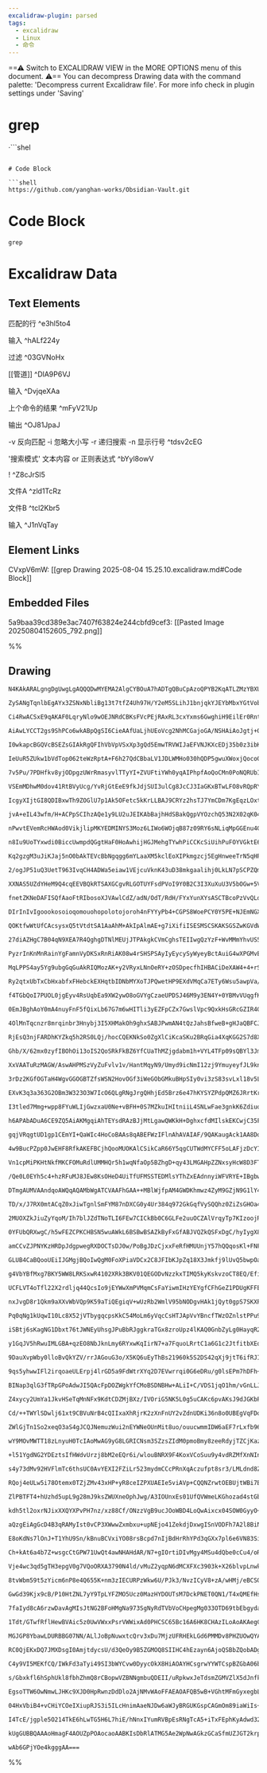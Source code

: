 ```yaml
---
excalidraw-plugin: parsed
tags:
  - excalidraw
  - Linux
  - 命令
---
```

==⚠  Switch to EXCALIDRAW VIEW in the MORE OPTIONS menu of this document. ⚠== You can decompress Drawing data with the command palette: 'Decompress current Excalidraw file'. For more info check in plugin settings under 'Saving'



# grep

·```shel

```

# Code Block

```shell
https://github.com/yanghan-works/Obsidian-Vault.git
```


# Code Block

```shell
grep 
```

# Excalidraw Data

## Text Elements
匹配的行 ^e3hl5to4

输入 ^hALf224y

过滤 ^03GVNoHx

[[管道]] ^DlA9P6VJ

输入 ^DvjqeXAa

上个命令的结果 ^mFyV21Up

输出 ^OJ81JpaJ

-v 反向匹配
-i 忽略大小写
-r 递归搜索
-n 显示行号 ^tdsv2cEG

'搜索模式' 文本内容 or 正则表达式 ^bYyl8owV

! ^Z8cJrSl5

文件A ^zld1TcRz

文件B ^tcl2Kbr5

输入 ^J1nVqTay

## Element Links
CVxpV6mW: [[grep Drawing 2025-08-04 15.25.10.excalidraw.md#Code Block]]

## Embedded Files
5a9baa39cd389e3ac7407f63824e244cbfd9cef3: [[Pasted Image 20250804152605_792.png]]

%%
## Drawing
```compressed-json
N4KAkARALgngDgUwgLgAQQQDwMYEMA2AlgCYBOuA7hADTgQBuCpAzoQPYB2KqATLZMzYBXUtiRoIACyhQ4zZAHoFAc0JRJQgEYA6bGwC2CgF7N6hbEcK4OCtptbErHALRY8RMpWdx8Q1TdIEfARcZgRmBShcZQUebQBGABZtAGYaOiCEfQQOKGZuAG1wMFAwMogSbggAVgAlfFqAdQBhAHYoAHEOXGaADgBNfWdWgE5e2qp+cthEKsJ9aKQpyExu

ZySANgTqnlbEgAYx3ZSNxNbliBg13t7tfZ4Uh97H/Y2eM5SLihJ1bnjqkYJEYbMbxYGtVobfbnYqQSQIQjKaTcd4pbStHgbFI7EbvQ4pXrVC7WZTBbj7C7MKCkNgAawQzTY+DYpCq1OszDguECuXSZUgmlw2FpyhpQg4xEZzNZEnZHE53JyUD55QAZoR8PgAMqwMkSQQeFUCal0hCNH6SFGUk30nUwPXoA2VC5ipEccL5NDxC5sLnYNRXL37Cmwi

Ci4RwACSxE9qAKAF0LqryNlo9wOEJNRdCBKsFVcPEjRAxRL3cxYxms6GwghiH9EilEr0RntoRdGCx2FwvRsiaGO6xOAA5ThibiQh7VXpQkbZ5gAEUyUFr3FVBDCF00wglAFFgtlcrGivySrDypUJLgYEFEhtCEJ1gBVABC+nnQ+aAHlJKQAFL9I1pngcR0G5GkqDPABfZZTxPSAL3QT9mAACQ2fpJEjXAjEwVU2FVLVsAAK1aABFWp6AADUAyAZh

AiAwLYCCT2gs9ShPCo6wkABpQgSI6CieAAfUaLjhUEoVcg2NhMCGajoGA/NSHAiAoJgtj+Q4qpVUkZoOh3Pp5w6IQtX2ZoAFkKJIgAVAAFSNmgAMTk2jFOU1TWLPeDOPQfRCJgBzVSgfppygAA1Dp+gAGVVRJNBGZ8jELGCaIUy8lMYlTmNhRNQyEOBiFwZdvPiVpqkSHhcRGapexOC4iA4Wl00zfA6rYYUVzQNd8A3asoigIRYwgRAJRzZQi3VY

I0wkapcBGQVcBSEZsGIAkRgQFIhVbVpVSxXp3gQd5EmwTRVWIJaEFVNJKXcEDj35b0z3ibKLmwGk4CazVihYsp1M0y9r3wW97yfV93y/H9/yLFy0uUi5VjQZw0SbXaNniacqpSfYAQuQNUGcCrWm0N4eGhcqwWDDYNi+C1uAbbQeCSM4sZ4apDmBC54URZEvRGNFRmqeJJxGe5EkSMriQ4UkQJDDSqRpekpRZKoAGJ4gQNW1aLQVhXDcVJSZJXZX

IeUuR5ZUkw1bVdTop062teWzRptA+F6h27QdCBbaLV1JDLWMHo030hQDP5gwuXWoxjQoco05NcFTbzKxa0Mc2IPNLx3b3t2IP3uHUlLZmd2FvvKGtvOqHZemDSEYQ0gcu1p6pa/Kevh1HED/kODF4mDGXzwXJcOtQLqeo0rc9b3LIlSPDy4Pkwv0GXTBzc8v70EkABBaKeHeK4oOe3L8sKoeSrK0EbkJEZZ1DerGrQJPWva7yR4QC44DYHM8kKM8

7v5Pu/7PDHfkv8yjODpgzUWrRmasyvlTTyYI+ZVUFtiYWh0yqAIPhpfAoQoCMn0PoNQRUbIf15PfZq1puRQGfKnUaeczwYH3EqKa6BRT4H6O6bAWovyPlaJIeghEABaRhQpQF/FqQCEBcLYAGmsfYqQoTPBSHseImxRjvD7OxZQuB3peniKkFmzZcTxEeFAxIaNi4XByMQahI1JZ0PYpkA8UBmE1HqE0NonRuh9EGMMMYEwJFSJkQjORPcVEtgZt

VSEmMDhwM0dov41RtBVyUcg/YvRjGtEeE9fkJdjSUI3ulCg8JcCJ3IaGKxBTwLFO8vRQpRYghbgoEPF+X0pi/QQlILeqod6JCuBcaGi8sArw0vDPGYs7i8zeIzKq9xpw4zWAzNEPSBbvCeL0BsnxQzfGIL8NABwOYIiRMqZ2GjygkgdP/T2NoGQGxlOgVW6tHlayFCKEs+tpRsmNgqM241LbuxtkyZ0rtTTmh2ZaZ29tTT/KqF7F0wg3Qej+D6P0

IcgyXIjtGI8QDIBxwTh9ZOGlU7p1Ak5OFetc5kKrLLBAJ9CRYz2hsTJ7YmCDm7KgEqzLOxtw4GONABIe5YzMdfQlA9ghFVXOuV+oZx67kYYeaOFw8oFXFV6UqDZgyEgruzG+OY76oAfjfNq9Jn6Sv6UMqogBk+MAKaK3tKBWXNRIa141OBQC1IQIwIESZJhdQ5eOGpcanJokMjeRBlBsogGIXITAiwdigOYAgIbEThoIcQYgZIXoutwDmJgLirw3

jvA+eIL43wfm/H+ACPpSCIhzAQe1y9LU2uJEIKAbBajhHdSBakQgpVYOzchQ53N2X02qK04o7SalIVQuhTC2FcL4SIqRciVF+mpVAnUuGaxSr01xCzQ4/wwSZIDuUXGp96b3BbCMUWzxKrN0gNs3ZqA5EoKgbsfYTZ0lo0ZQcrmxz2XlSSWcXsSR0mjFGJsjS5zpaQoVrclWGsnmbhebrCUis7nQC+abJUvzNTQv1ICu2wL6SgofS7WW1zcOOnw1

nPwvtEVemRcHWAod0VikjlipMKYEDMINYS3Moz6LIWo6WOjqB87z09RY6sNLiqMpGGEnu4GW4sobs7OZ/ZlPct5bwXuaMbj7JTqKhAKrh6muldnSeTiZ4nnzgXOiS9hnsQ6fsFIHRQojmQqsfe/JsUQCVcfYqarQRjGroGiAt98WP2NRK7qPbyjv0/lZ4Bnl/5lH2IAmCICwDOCfQCF9pibgqOnLesoSQ4jrMhALJsJUL0pAwd5uqOC8EEJkLWYh

n8Iu9UoTYxwdi0BiccUwmpdQGgtHaF0HoAwhijHGJMehgTYwhPiCCKcSiUihPuFOYVGktE6PZYCRIV9pxNlFriRarxJMaSsd12hfX6EDdyC4z8uBHw2WFiRDexBsCNA4KQIQRhGjxFCgAR0aKSubbUgmPtSG+zEuwzFQh2CVXYMEwzxK9GiDVZ830EmqsYkdOSKGkCgJUxi1SOuXYlCTopIQakMVm5d/AjTmmStHT9FONTnOufc6sFdC9oDmo3Qj

Kq2gzgM3uJiKJaj5nO0bAkTEVcBbNgqgg6mYLaaXM5kclEoXIPkmgzcj5EgHnweeTrN5qHPkckw7yC2OHrYwqo/r4j4LeD64o57R3oYfYUvZQx/0TG0Xh1Y5ihVoZcVcdKVS88fH8yRiEznETPHS7SZRK8A4Zisahdbmy3onLWUjh5R3MxOwd48GbHORcYrmcxc3OZuVX80AJkVUfYzp9yq4gBGkxsdVdXk/KMyJ+0XR7TAdegQA4/GABO7W1FA6

2/ogJP51uQ3UetT963IvqCH4ADWa5eiaw1VEjcuVknK43uD38mkgaalihj0LkLN7pSCPZQmhDCWEcJ4QIsRMilEiwsmrd0fAWfKoBfJtFtNtVgFfNALtWLSAeqBAftH9P4YdVnWCICPnQIbAKISWdNdTLlNlJmLbSAbPAvLTYWR4FIRsJsCvQeE1GvdnKoJ7F7N7D7L7H7P7AHYHUHbDK2e0AFQ0J3J2V3QjBAd3WFL3eFWjcsJFUMIOf3E9MOUM

XXNAS5UZdYHeM9Q4cqEEVBQkRTSAXGCgvRLGOTUYFsdPVoI9Y0B2C3I3XuXuU3V5bOGw+5VUVwose9F3KBImVoQkKuEEZBYxPQqQAdX9PHSkFPHmM4S9BmFRIPCMEPRvehCiXAecHANgZgEiZCIwKyNgC6TAegSKZCegZCIHCRFIX8IQfoLUOAaoZgUKQiZwbAARZoZoSo/oIHKAIwTKMoHzIlfjXAEicaTjbjMpDSN5H3JPAUOvKeeVRI6zVeAZ

fnetZKNeDAFISQfAaoFtRIbosoXJVAwlCdZ/adN/OdT/RdH/FYxYunXYsASCTBcoPzVvQLdJYLaEULcLSlAlfvI1avMIFA8dKodaDYrYtgHY3nOzAXUMVQlRLYacJbHYbERsQWNTDSAwzJbQLVarMwt9Cw1XB9KEb9LXNAVmCWKWPXYQ5wiAY3BDaVJDc3WDI2K3RUG3MPP5e3PDfg4Q53K0YQ0Qz3MYiQn3SwiAWQ1FdlBQ7bYPKOOYjSZI1IvQ

DIrInIvIgoookosoioqomouohopolotojoroh4nFYYyPb4+CGPS8WoePCY0Y5PE+NJEmNGXEvPFTVADZN0zTDuSmSrJIJbagqvWg4fKYieevdjQ+ZVE+F4sEKud4nvBqPvWA344MmApYufQATmVABZRMABC3AAHQ4EABkI6fIAiQbMnM4stfV1DtVfMPH1P1LfbgULezc/A/JUaNE/eNfAVsiQFNK/IsW/KIbNR/CdZ7V7fYd7T7b7X7f7QHEHMH

QOKtfwWtUfCAcsysxQ5tVtdtSA1AaAhM+AkIpAlmAE+g7iXifiISESMSCSKAKSGSZwKGVdWpWGaE7gWXR4FmK+K+HYabMWaXIdZ4MqfYWElsVmKBCg/El3MXbQS9DERaRsPEBmWJcoTXQdYXCuZzBsPaf4aqS9Mki5fXKkmkzWRDM3JwxkxeDDFkhzHFdk3gh3LksjB2HkiFPkjkyjJi8ob3ETEUsUgPCUljeImUuMHzcPEYqPS0tOfo8RMlYTKQ

27diAZHgC7B04qN9XEA7R4QghgDTNlMEUjJTPAkgkCVmCghsTEIIwgQzYzF+WvMMmYhvUS5vKMgLMqCqCqRlVGD43vL4yLP4tM+LWYuMH+ZLZKNLE8bFMATLGCuCh4XmcqA4ZC5KZwDCsy7CiJPCxIOrHohrKkJrQhVrEhX9SYq5LrGhXrUTO7evFxYbdxMbLxSbXxGbAJCHBbO4dZW8U4EELGCwiuB4FHHbFEPRXYIC4WHuFmaqXYVSyAK7Cqsa

PyzrInKnMnRainYgFamnVyDKSxRnRiAK08w4rSHSPSAyIyEycySyWyeyBctAuiG4wXPGMvEa8qJRDYTqnuG4ACtQuRVGN9ZJOC04KqKCv4EmImW8KcU+ca3mW9YIxAvZLYKBAEQkBTVmZzHXbAqDSkyi6k+DUiuk8ivWKkuUb5LDW3Hgj2MQ5ikFQQwyqwqFDij3LiyAHihS33GQlFASgVOIvKBI5ysPM0pMioK00CR8W0kTMTZSmaz2CIj03EtG

MqLPPS4ay5Yg9ubgGqGuAkRIQMozAK+y2VRyxLNnOeRY+zOSDpecfhIHBACiDeXAW4+4+rSM/zP4GMqqd6/8nVRMtan4wfTqUzDSIKpykBTLFLMACK52k8TLQWX6iGkDTvBBYrMAW8dEYwlG9G4MbEHKsAHzbBfKgwZrIhYqoWqkcq2xBaqqhxGqmpecbskYGyDYUKX8Vq6RWMbLaHKcfwp0sWKqAWQNSAIatAQEQ7V4CqJsYWXsHeaWuaiu+xBn

Ry2qtxUbTxCbHxabfxFHebckEXHqtbIDNbMYXoTJPQwetHP9EXdVMqCa7ETy6Wsu5awpVa/Ve02aynJ+ramGHa8pPappVMw688Wu6222+2p8vnc2x6/GA4WC8mS+U4AEYWULXGdYQ4dEJuJsHw9VJISEEGvZDXI8k5AirG6mmDQ3e5PG6/Meekiish9DZkn5cm/k5mq5Fi2mt3Rmqm7ioU3iv3cU7m0MDFESpvAW+OCPIWvo/MR8UKcWtm0qsuWm

f4TGbQoI7PUOL0jgEyv4RsUqbEa9XW2ywO8oGVYgCzaeUPDSJ46M9y3EN4Y+0YBMvVUqgfKLAOugjSc2x1RtL3O1Vcp1Ks5fT1S5XCdfBs7fUMFs0NcNQ/Ds3A0/BNSJqoPsnAjSQc+/HNGpbSXSfSXoQyYyUyCyayOyRyX/JcmtQA3xrxiDLc8AmsqA37NMuAhA4kodE8vYtpcJ1cwAXg3ABZnYKAKEAELvQAZQT4x4xF9qzdyvU6yQnN8wn3Hg

0EmJBghAoY0mA4nuyFnF5fQixLb67G7m6wHITli3yEZFpCZx7GwslVpc9QxkHsGRcGZIR4G9pFodhcGJStgd40lpwHg313rSoiTB0WYiGKSSGDdDZyHHl8aqHCaUMcaSbrdaLJF6KPZJAhQNBAgiw5Yaa1d6N2KGLOSgVBSaNhTeGubJSuHyVE9X6ZaT5exUSjLWVQ4UKiC9LNGewokm40lLlLG3KDtXjqpnhLlrLK89bUyea2NzGjHpjLNv55i5

4OlMnTqcnzr8mrqinbr3Hnybj3I5XHMakOh9ghxSABJPwmAN4tQzJahsBfweB+gHJaQBFCJnItW6kvNcrva9UIA+mhmRmixnH9ab9M1hyJKLTRTSmADSz0AenvXhnRmXQfH60JAY3fWDymnB0RqddqmdzO16nswRb6JpGONRGQ2AGvIGDfwSJVRWghBWhCAuJfx6BxRCAzJ5wzJHxlBnxKG7qqgMCsDyTIHMQ5E9oLCxgyDRYu9vqzFkhdpjDoQo

RjEsQ3njFARDhKYZkq5h2RS0LQj/hocCQEKNkSo0ZgXlCiKcaSKu2BRqGia4XqKGG2S7d8XOLCXS5rlWKhDQWmGX2WbuG2a+LOb5ChLeahGxLBbfapLiV6JGgZHYxJbV1asCcpMh5SoARAMdLVGEalbjL1avRdgSo/nRZ9GA2x5pWzHZSTa9WqgDWjWTWzWLWrWbW7WHWnWriXW3JmI1IFjnyIHV4Ol9AHIYBQoGZHx3o3Xc6XLXbVUz5Xi129gH

Ghb/X/62mx0zyfIBOhOi13oIS2QoSRkFkBZ6YfCUaThMZjgdabm1h+VYL4TFp09sQBYl3JmNJt2mzLklDH0z3aGL2HDkN3lwW6GTYaLuCv2CNQX326aWGGan2mbv3ixf3/ZSXAPxW+bhHY4wOX7JLhbpL8xGhC3xDKXZHqX5GvRvnpwsZUZ1H3ynOGWuw2XUAitGxoRBYiOxWzMHKZXG8fMeW3bpOwRZPzPe0faMvQ3FOh80yPH0BAAoOUACo5QA

XxVAATuRzMAGW/AswAHPMSzVyZuFvlv1v/HantMqyN9/Umyd9icNmI12zj9YmuyeyfJL9knyhUng2J0K2q2a262G2m2W222O3L2w3/8VzE2pu5vFulvdvNywDs3uB9zvbDz4aWn8c7j2mjqJBqPjWeBTXSBzXLXrXbX7XHWDntr6dyhVDVkEhCRRhjFq4ThjFvqKoQl30wQm5GUBYgiPDQ5kgTgoQIQYES88TQwXP0c9FBZMQAQvLdNrmINMaQXX

3rDz2KGfOGTaH4WgvGGOGBTZfsWSN2HovOGf3iWeGObGMkuBHpSIy0vi3zS83svLxl18v5LYP6EpbEPqVaVgKWYHgVHlaEaIu1bC8/gSosKd0Bv+4RWDG3GpX2uyOQrdXNXwHdPKOJBPxfx0lfwuQW6xOuuW8rG+W+uQRCR5PwOwsUyxu35irjboqwrkt0tQq4IUHOfKZoRSpDg+fLCSs1s5dRfwRUYL4c687GtC7CriA2tSFhvCcqF5r57yh7tn

EXvK3q3a363G2OBm3W323O3W7IcO6QLgRNgJrgQHhjEd5Brz6e47hKYSYZPdpQMZ6JRrtKr+sa6qg66N4G6m6W6t62rZFUhyo1EBUCQwMODehEPXZR6IoQDYBKq9R3hjBWg99KII/SqSf0x+5Sd+ogJKRE96kv9A6spwo5lsk+KfeIGn1wAf9wm3HBPisEs5JB5ENwTGJngOz/MLOCMB4ITDSR7BmwmSacHhTeb6ZnOBDXgBjXJKntsaXnBXmRUc

I3tled7Mmg+wpp8FYuWLIjGwzxaU0Ne+vBFH+0S7MZkuIHItniiL4SNLwFae3gnkK6ZdiuoA3quVCrgikMO9XdRnVwhBLZTC2IFrqXza6G0Ou/NCxtn15YeVGUXLS5J8WQFYIS+rjEMumUtSAAvxQ25A8IAFqaIXtwmZBN6yMzE7h013zndomV3OuKsxu7nckmf3J7g/hcRo9aOWPejrjyY4E9K0APcprEPiFFhcAWbCAjm27Sps+BGbUtqsSgAx

h6APAbADuA6CE9ZQ5AiAKMgqiAhTEYsdRAzBJjMtLgawQWKkH+DghxcfdMIlskEKCwjC35FDpfCUShZBeglE9h52EH+dvOYg3zsTSkGslY4yLOQaF016KCcWH7J4SIXV7MNWaCXI3nIS0Gm9hK5vNUOl1KoGDQI2AGDqXVlrvpfSiOSrnsgZj2CcOe2XEjoR0rCsaCbgkjlH2CogIbMqxXyP5ECjBQNgYUCKNFFijxREozrPnNqyyhR1HiPgnru3

gqjVRqgtUD1gp1CEmYI+QaWIc4HoCoBAAs8qABEFWzIFlnAhAVAIAF/9QAKaugAck1AA8DqABMxXFGkBUAgAJATAASvqAAcE0ABEvuKI4CoBAAfGaAAuT0LKAB35RiFz5+RQo0UVmXFGSjZRiolUS4DVFai9RBo40WaMtGJDAmh3UJmkLmYZCk0VQJZoi1jR5CQxsoLZhmjvzPchaf+ZcnUOtECiRRYolwI6PlHKjVRGonUfqJcCGjTRFoxoc0P2

4w9BucPZpp0JwEHF8RfkAKEFBCjhQooMUOKAlCSikCaR66Y5qgCUTWdMYCFF5oLAFjzDcYIIOXDcC7zfNjEIfO9LTQM69gdgGlFYVAixgAtf0jwO4GXk6qw5nMBiE4ZcgUFgs0MFwgmuINhaSD6G0gu4Y+xUHMMjx4XHXneNi5fDpCgcADn8KlIAjJWppS3uI3zboC5KJgx3kpVXQqUXealWmH3WFgnY4RHpLDvniRHVQsQzmDbK4LCFpljGpjHE

Vn1cpMiPKHtNkfMKCFOMuRdlUMMHQr5h1wqNfaOp5BZhgD+qy43LMGAHpZZNxsyHcW8D3FTg++eVXBIPxazD8S6RfB+hPznqKUF6TiJeiNg8TjZvEU2PxMTzVBf9lC1AzuMjDkx4UxgA9VHLtneCwUABYwbEFej2jrJb+1iSfpJOn5P9ZQvQ/oYMM37tUESRWV4EkCbjrJdJIAs/q8G4lX8CQ9KOAfkg/roCi+FSEKbTm7EM4mcSnJHipxR7oBNA

/Qe0L0EYh5c4+hzRFuMJ8JEw8KsOHeD4UiTfUFMSSTEDMlsYThZxEAdnnyiWFVRYE+IBgbwPh5AtFC0vIQaC2IqiCzxVw29leNuFqh7hjFeQW+yUGfsPhL4+Lm+PKD8UTeX44DoCN/F6Dgh0eG3qBFVAQjRJstRHBAhJiw1bB/DHIdh395oA+qKiSGlZRsrEdI+Hg6PqlwZF4SpO6qLlnJnwocii+o3DCadyqAAByPUYAEIrQAPD6P01AIAHDTQA

DTmgAUMVAAndqoAWQqAQAMbWgATCVAAFhGAA++MBlWjfpAM4GWDKhmwz4ZyM9GZjN9G1lY4KQ47iSVO63cwsF0cMbkLPzncW0WnQNnGOKFW8ZC4bQHnPj+m6igZIMiGTDLhlqiiZGMksZDxaHQ9c2sPNNqEWQI1jfoZtUYbYJJi+9WWSIkqGYkxiXo0RV01rglIgACJeg1rUgFqE2LBdGaqLbAOiz+4PixpbwkLtRnUGxgIus0z8WcnamnC9OCMX

TD/x/J7RX0mtACqZ0xJiwTgnlSmFYM87nDXCG0y4Ur384q972GkGqfVySQQhz0ZiZsGHOa4C8+BZwWCt+QBDazmwU4ULOYJUTvFXq9jf4QtJ/GSIXUATFECPV2Fix3qntcvFMygBHdGyuLIMXPgACEzyMIHAXfKJJvy9UkuVVAL7pCzuUY9AFkJWZE5Ix++Xsvdz+6gj6IbAIYn+KL7jEqWmXLCeGXrndcnptAzJJpR0okTqWn07keEPIAz5VyQ8

2MUOXZkJiuZyYqoM/Ih7blJZdTNoTLI6FEw7CICkBb0C6GLFe2uuOCZAlVrqyTp7KIzoojRi6yw+10vAegGICSBVQygLUA5ESCERGc1QGSCkGYBWQhwFALiJGGqAWzdeqgyLs8O17KCHhTsyQt8PfHG93ZkAdzioUs5ohngx9a+mXkeCbZJ2qDEqMfUzmvAR20ck8aAsV40MY5bhN5l4UZS+FXgcmQ/pBTznw8e4ZzVmOkmPqXoe4RicIkPBWSUw

0YFUbQRXwgC/h5wFEZCPKCHBSN5wuAWkL6BSBwBSAZkByFxGfABJVQZkQSFxDgC/hyIygX8DZAchSRqgO4dxTuELAmksukHTQPsHBG6CxGe87OHaUPmkccJEnZ4mVFoGXw9FhfFacmX9p3yEAEC58lAul4wLUY+0+BVpibiCwDgUCVBRiK+mqdDZmgegM0HwD0AYAmgbBM4AogpBVQHQQgDZGICaAoAgmNXnQvvGjSXhEXI8Y7LJTOzppkAN2YHj

amCCvZJPNYKzHRDpJdgpwegRXDOCTsDJ0w/PoBgJDzCjxxFeRfHMUUnjY57hQQqosKl+FNFa2bRc1KrHQhh0aSNGKMAzymKkOxUflGtglyw1BGti+xY4ucWuL3Fni7xb4v8WBLgloS8JfQEiXRLYl8S2kIkt2K9F82aSx4UtKyUVK4uBXCsNSyPlG0T5jIs+Zjjkxth3p9K2+S0gVmdi6Io8uCUojMSIiEFbIsvIcD2hdKgymIwBlUEkDPgJykUT

GLUB4CaBQooUEiIJGMgjBQoIwQgM0FoXPiaVDCx2C8JFIbKJpZq18X3Jmkfj9lUvQ5bwpOa3BIV6yMYLY1FhINLOW6JGreFKxkEKCQRF5eezeU9SE5ny5RZsJeGp0m4xksuZkg1QRcjhSyA7BjB3GoJ7gsNcwVqlJjaybFsrDSCiqcXMAXFoUNxR4rgBeKfFfigJVvSCUhKwlESqJTErYBxKElSS+kZAEonFqyg1E6vpFQyyeRoGiVA7IESrilQ3

g4VbYBfMxg7BKY5WW8LRKSxwR4102XRk3BKV01QEGODvNzzkxTIMQ5kyKskvzoCT8EQ/EfiVSK7wDicEUoWuFLQEczeMa0iAGkr+7iVX1FLB3lP1swohpaLKzwfdMgCnzEFxSzlWUp5WkSql5EsjOXR6yV1Sqs9JDULXfhb5lAnAMbrUr5zCrcCjLPlDXHFVaZmw5WGCaFnRFyqelBs7AJFCHBDgYAuAIHGZFpCRQEAMAHgEYAcjNFsitQKyCapY

UCFLVT4oTfl22X2rdljq44QcsIo9jEYWwXmPVMqmCsFaYiwmIHzYEYgfCFhGeZ1PDUgKFFEgpRXHNjUPpxkkSYvO9WkWnBMQ64lEEkj3Etg9MIFM4GCCqnmDDsTceniKSRX9rIApatFZWoxU1qsV9a3Fc2oJVEr21nasld2vdZB1y+/mwdXBEjoJa11J4JbEkhEUT1z0bI0zilTKxOajOBwbBu5tXUDrR1iSSzf8Gs1eUtCKVJ9LsDKgZzyoO/Jn

nxJvgD8r1Qkm9aXXvWbVQp9K59aTiQEgiqV+wUzRb2WmlV95bNODgvHAk1jQyt0gpS7SKXPTSl3Kwbo4xvlkTDGeSInPf2Q3UtUNN2elRhpgBYa2U/KuKbgPEyhjs0S8wjb2KlwEbauSEiqBQWlUikqNoreVRgqGhA5aQOkzQBsG6hCcN4v4RoIRH0BcRnAFARqEstNWYtVlD6K1eRhtWsKSWPwvhuS24WezXVeMPsSBVRgth/SYIbVGiT4WTDJc

Pq0qNg1kUqwI10Lc8X52jVTbygqcpsKkC54MoLm6yVqcCsHTJApVvYBncfTWzOZnlstPPu9UOw6U/N5HALQ4rLUVqq1mKutTisbV4qW1hKttSSq7UUqy+CWZLVX1S0VbK+cETECLhF4VxMG9PL2nXzkSTVD+LYZNfcAoLgLh1tfE8H2O4lZ1FoQGNuclDiBrY2RFhL7Yrmc2wCfddE9dbcAoJLrLK2FcqGxPWCwUp63zD3rHTwqdasE3WoukVXay

iSBtj6sKagNG1Dbxt76tJWNEyUhsgJPuBbRJggkraTGx8zroUpz4lKAQ0GnbZyLg0HayqR2qycNrv5j7Sql267ThoFUZTHt7oZ7e6QJDWL3t3pbgC2HAGctftesgHasQoC/ghw9AR4Dkx3Dzgdwn4DoJvE0C/hSAqoQSPQEE3DSzVdskTcwuf3Y7DeHC34U6o9kurIG0DEmCLAsq7AJhQRZBifsxIUEd44A07NjDOFyLDN7y4zRzu+UvCyoIuDRX

y1GqJV5hRwuIMLGBA+qzEO8NbJknLmy6RYxwKqIirN7+a7FquoLRrtC1a6G1c2JtfitbXEqO1pK8lckr7XK6UtJ4NLeJ1933QQkjfXmFjGMKMp+edfYXpTFs3qpVszmbJD2qt2ZatgVPSQ5rT2BUFPIHdQXaLx2AwJ8QzwS3ZllTqDt+YNwSJGyMl7CGiYw4yzUxN7DnY49GW/kBgZiQ6zh2gu28IVu3RQI7GNBjbA8Hz395C916kSfSrEmDaf1b

9DauXvpWby0lloBvQkYZV/rrJAGouG3o/X5KQ6uEyThBs21960k5S2DS42qXj9jtT6ifRJIu1Mgrt2GjCbhqFVPaRVkKkjYEyWx9GWYl0tBfrIVUSBWNcAe1BiA2qJASIJELUHDo2AbwNgyETjU/oJYv60dLuDHW7Cx1bK2FOy0UtJsOl/65N3s4nSPX+Clbf+S2MxCKQgO4gEgoSNzXsD+q5rrkrypA5Go+Uqwvl3AxTWXiz2VQfVQRfAyLlKjN

9qs5yhwwIFl2irqoaeULErpj4lrGD5a9FdWtrXYq2D7EVwrrqi0G6eDRu/g0lsEPm7hDFh+BLcCTrwl/gO8JINtpPAd0+9ZeZRB0rI2LRyT66v45wLLyAmw5yUPRHplvAXLt1/KDYBEdgJRHetMRuRmXpfX1Gkjcp/QRNsIA7yZt1LObSBPn15HltBR7EUUe728te9XKqE2Fl8q8r9tPIkfeJLQ0V7LJjRqfc0Zn1tG593bRZp0bX1soAp6HFpSB

BINap3qlG3fTRpGPoAdwJI5QAcFpDOZWgkYfCMoBSDNBHw+ALiI+C/VDS1jqO1hm/vGnLLJpBvDQbjrJZudCdkDRaI5sp7kFQkoq76tiEJhvB3qaMYxHYx7jPK3jBmuwkZovEma0D5mrkwCfHp8mdFzTOIGcCbiswITKJMxd5BoNHAdZRa5XQwdRWongt6JsLdrvYO4muDMW3g/FtEOJbTdJJ1LTRI8OVa4ItwfELzHSRYxhxnvfk/c1AznoF2DY

Z4xycy2UmYa1JkvHSeTqMnNFx9KdtCDZMjBXz/IVOriG5NK5L0g5uCAKc6pvAKsJ9dJGKbPU9qwskp4uiXtiOymq9mRkbdTmr3UtUj+wFjiIzVOZcNT/6h7dqbu03SO9rKrvetp71QaKjMGvbUPstNiS6jtpri00cw2tHql7RntggEwLQKPTjcY/h6bq5Ng1sxiYcehJqO9LWE7CYS1wk/A8I+EgiYRKIlkoyDNl3Je2fTVtA7HxNexyTQcc4W/6

Cd/++TWYlSDwlj61xt9CBVuNrB4cQIIxaXhRjrK2zXnFnUY2vZdnUDKi36n8o0UBEgVqFDoaCt3SGLIVJihETCr+CXop14FWg9+IXNQBNA84QiJgHwDPhcAgkKyJgXmUwBmAz4MyNUBgBcQJEgW5c8wYxPhaddkWrc4bri3G6U4E2pHaRbpWzaclB80NsBrumzxQJ8fI5vKxqRGB8AxAeIEVdqDGkOOw1g2XmkBgFoQYJacGOWmpH3VXWdI9LWBv

ZWlGjTn1So2xeqO3aS4gJCQJNemuzWui2nEYWNeOUnMit8uo/ouucwmmIDW6aEF7rLxfb96bzNkZiUp3NgQKJwXTU1MistSBBJxt4V1MhZ/dtYbO64f1MRYTRZBH+4TUwpzMo7djOO7/XjqA4SsMrWVnK3lYKtFXMrsAMqxVaqs1WUT6ukLQ1fXPYmODeu6La1b4OoXv1/42vfsHwCbTYjUI4MIESgTNK8CKIQjpJaRGzDT4uFWGn9vD7hDBra27

wY9MOvMWTT18zLnyuH0TcIAoMwAG9yG8LGRICNsm3SZzsZIdM0pmoBmy8zeeRdyjTZCjKazGmQUIHJBs35EgJSxwlUvqX+EQiERGIhKa1DI2Bt42+LN/lljpZFY2WceUR4XXBVQlkSw0rEt7JbOPRpsiogHEnBAzQxvfR0h3CtBQorQWkIQFpAOQdwCADoMQCBwwBBIOGDoEDk510VbxYmsLgZfNV6WiWEm9mgTaLMHjHqe0VIBnOa3/noLx6Vy2

+l51YgdNG2YDEztsIfHWdvUrzj8bM2eEQr6i/wlouBNRX9F4KoxVCoSuu9y4vdRZMfXnNInygJwOHTuFpBGBIwNkT8IREIB0nJAMARoM4Ho0RbOD+u7g7Fq5t7WUl/GNJfoFVM9X1TfV0wQNcKOLTfMB1tvEdYDKsWdbFp/4i6dyPoB6l/bdO/BLFXS2EFllA/kkFlX/bgzgOz8BMDgAUA8rAiCiLSFaCERqgpAfADZAQCfgKIHa1Y8+3WNZnsbD

s4y73dMv92HVFlmTc6thsUC0AvYEXI2FZiLr523mydmCCcPRnXqAczufpt8sr3/LMLdnd8ZjUpyfl29qcGFb3v2agwh92K8YsOCn3IJsjsWALBAoVxr7ICCAHfa4gP2n7L9t+x/a/s/2hwf99m/iaAe7nKVfNrgBkaFoUWi+Kt/U4xcNNQbUHA+j6Rg5qVYOqL6AfDUdJe1c8EJH2hBbpls7fad9Bdyh/vq1CSASIFEKyKqDSTEBagbALiCRF6AE

RQoj4eULw5i78Otemx0TZjZMv43xHP+yR8ceIZPXUAEIe5viAVp+CQQNZrwtOEBUjtWBi7BA8zr0dXsDHxFDeyY7jVbAE1QFCnjuqse9j6YGa+w6LHp6qzc1stCJBu3epBFETHjrxz4+fuv337BwT+9/d/tNX/7HNgk21aJMHmb7Ghv+MefUOWG5E46uTF7veIzrksc6hCszCXVnAV1J5iF2UA3WJrTnKalKvupZiHqlsDzMvNlRQsgOL1BVKU5h

ZlPBTFT4+hUzhd5upL9g28mJ9ksZWUXneOphJwg/A3IOUnxEs01UfQVWmeLKGhozad4stGbtLOLJ4sVyc1d+LJwOTFnedgKYMQpO/O90oUsGyN4PAHcM+BIjOBMAtIRIB0E0ApBaQQ4YgJFBzCCR+gxq5HR3beHvstjUXXG8M6/2jPCbQ9nsaMEM498DghBwh9ToRhJV9E/hiehYX0M6PzhflnZ8jfPb7OudghCzYyis1+FIQDWoc4C0c3aUStrm

kdh5tl2oxrNJixXXQYXPvPH7nz/xz88Cf/ONzzVgB9ucJOoWBD4LoQwAixcx04SOW0GyyO+27qssRWoty5rK2XoQLOL6rVm9q05vbNzLUBE1rVStbnSr0xHj0XPXoXi9o/elwgJZe2n4jrLsB/sBZnTaoH5FmB5qddO8AgN8DtleraFdpI+9qT/vKK9OvivOLk+07dK/O0Om+L8rmLIJbdOL6ujH7llsdK0wS8GuLYeS/BpDNSBegHQZ8M+F6D49

aQzgEiAgGcD4B3qRAMyIst0vCP3XWwwZxmbxu+upNEjo41ZekdjDxwgISnVODFh7A2l8BiN8TtlwJVpDDMXmMz1DU+XE32zj9QFcMdG403c4uNYnr50p7taQuqG801F1+ExzEKqXeyLPvcBj6OFHCtW/SvgvPHGwe+/W78ffP9gvzoJyE7xOAOdz7V/cziLEOpYoXe17F2ABt0kHJqDuijY1uHSIkD0Huz3t7uheeR/dQB5zEHsqzVRQ9ywiPYLE

E8oKdNs7lOnJ+T1YhU9Sn/kBnuBCVxiYO08rsBcpd7nIjBdHrRhYPd3qGXx7pl6e6VN83SinL+lXE6rpamH3+R/l8+5KOvvSlUH000NzFfDHDt1pwD/+7tMyugPcr2fTRcVnPllX0H/Jzow1d7YdGESQ4Ih+H0dJWgMAMYIJFIC9BPwz4foAgHey/gzIpAEYDuEEj6BM4rroZ53ezNCPcztqqaWZb2XjOGPkzmR9M62CuOI9qLkg6OMs4PAiYhBk

Ch+kAt6a4b7Z+wsgcCtGPW71UwQt4awNHAHdAR/N7+gIOrtiDIvMgy4MSu4dQbe0cCu4/oR1vfHXzgJ38+CcAvQndnztyA+7eh1STfb0LzBYkMzgF1MhxwSlQUORzUQ0ZgcWobc8DuEgSjGcLoavR+ejDi43dIQf3YperDh6qcISBZ4EhZ1qMSalm9cOsxkL7Pk8Cj5BDYH0fK78d0EdYH8wX0iJcU2hbK9F7hJdLqr0e/wu4XK9rvs91UDSUu3a

Vje4wc3qd5gTH3epgV0g7VQoORXA3790N4ld/vMuZ2yqpN6dMCXFXc3903k+X26blvpLnwkuqh/wQgz+r5D6DjgBCBfw+wWkKFBpRA4RgDkKAPgAoiCRnwn4aoFicGnt37v5Hx74ZfeHPfP9BZge3NImcy9vvkIaHB9c4nc96T+hSzsfXphqLoBJwMOa2bl66OOzcPyTy4WMfpvDnsFf45XF5NsjznI5sE+OemyTnCff6JRAWoRM1ujPFPhtxZ6s

8tvWbm59t5zYicm6nP8e4Q655K+nm3zIECURPzWkw6U/PJk3/NvzICyV8+zA/wHMj/eBCSQ4LYU0QslsW32pdBJCr1vUzBbCw98T3ZIxr02XfICa9erblxyNsnJbRot29bCUSc1bbr3D9hXE63Qd2LcIV/d7TMb0ldqWafX4tzrZHnvd+vP7lsFVsL3hg8QIMnXKwypDb0tMOkfGBgASIRoA3hNAUJVChkIIcEIhegSQH6ASITAGaArIF11I8+/L

GwGd39Kjx9cB/P10HtZNL7yY9TpLYFZMO5Ucz0MazHYDOUTsM7DckPNET0QN1/T4xQMEfHsxdwwLffx5N4A/exalQTMcxApz/MvCnM/gZ4FKgjFW/0M83nEz28czPKnybcafGzxatgXYB3/8hoYkx7dWfVLBS9zzJTX5RrzD3git7oe8xbBHzJf1FV9fUXwpMgA3P3OlQA6f1XdMSP8xZNALYySK8DfUC1gCQgqCwQCYLJANFh4LcXS900A4r375

7faIyd8cA6rzwDavAgMIsJtNG2BFoHMgNa973SgNyRdTVbVoCHpegMg033OTD69tbEbgydajOP1DYE/E7Uy5uAkD0wcZvZOwkBcHB7gW93SUWCd0VXDRg1lFoPHHbwpA8IQ6RcAKyHiBNAZQGaBkIaoHnByIByERhfwfQB4BmAfoCMBH9O71MCHvQRx78e7Clj7t/2Oj3x16IEs0DdkgGVVQ4K4EqCl1PrVyxURUgaqFvBpsAOSPUl7e5CTdxPXZ

1Tdt/GTwfRflHewBVAic5z0UwVWxxPsrVWWixAd0PHCSC65Bc16A6HK8CHAzILoAoAKAegC4gRgIcA4BJAfQA6A4AHS3YgH/cz2p9rPOn1s8O3EF1QsiLIQEgc/fIlmyN6VTr2V08RJWUesDZKAGwB8AHgC4hNAUgBoVM+A0yZEI/JgJuCWAzJ3eDvQ30P9DAwmhXutBkL0JsD6uOIArgbgV6SWxVoOQynsTmLwkP56Ud9w482eZH0SQBPHSV345

MGJGP8YbawLDURBBG07NN/ALlJoBpNuwxtcQrv3xDu7MjzUFRHEkLGd6PMMDv8PHZUOwQYANUI1CtQnUL1CDQo0JNCNIM0IyDLPZt1p9W3QFzCd7PZJR5t6vNl2xD/ffq1iDVMTWRDURAl7Qv8M/dfT2QT1CEEbByHJW0wkn3BizoCNtcMLQdIws6z1tVyI2zb8WaBNjnxfwsZibkrbf0VSEqZWeRplF5TskZlHbD2xfk0mEcnzAoQmELhCEQpEJ

RC0QjEKxDQ7JMXDsgI0AmjtdycsU/d3QeOy9B5ZGMOQ8SIIHC4hEzayn6AjoQSBbZQobADgBVQWkEkAtQM1UgVhLPtm+DUwxGF3YGdXewMRq4IH0jcx/HeGsF/gacFBsqpVORMN7mdZAVwfCTWWP8GYO4BSQMQZGGHd5hHhU5DcaJsI38UbQLmTl2/TsL4dMzfp15IcbN137CRnWjyHCyQ151A5d5FIwm1lJLI2AkeXeDnvoHnVJFJgyQg6XKhs/

C4y9VI5MEKfCQ/IWkFd3aTyi49SI3bWYCvw0DyycOkX8HiAOAYHCsgrwYYWTCspBZGbA06bEFOAF1RRwkixkOR3hMUERZCgtAbX6m/IkLbOTZE5LTH3fIwBYLA9oD0ZJDrCR/c1XhsTcEyL6kzI68QsjCQnv0fETAqyOo9zApyP9da5Ymy8EgRdyMIDz3HnEPDYHY8PZRFEPX0xAqpFWTBBlvPOxrgYggzAqci/agM716VOKN65krDRQjD/KGP31

s/Gbxkfl6hSphUkl8fbhZhmQ8rCBopwVZBNNgmbuQDEII/uRpkwxJeTdsmZGMVZlX5dJnfkw7CpijsamYiNjtSIysXTZKIpOwNlmgUKEwA4AUKBM9oOJMIwB9ATQFrACoUZT+5RkA9Ez0EghBnc0mwCLlxhnSbLTfQWzBRxKhYabnTJCjhNGgDcE3bwNh9fA+HyZJRo9sKRYO/CQCtkbZayMYVjAuyM78HImj3MtnIy5Ba85GYW1JJ8HcWCIdSNX

EgsoTTW6OwNmwLJHKc9XJD0HpRwnzDdDlo2AjNMvWAoFFAEAOAFQB5wB+VGhtMFmGyxegbLESB2UcsMSQz+NwAIASAB+W0B9AYgGVhGQNOFQBnwZxhTZDUKMOugCAW6EegYIEXx8w26FtDfBCoB2nIDo4myDeg73R4jCBPwewBIAnARcDXBMwJymtj9HNnTMhCoa2WaBrAegFCAAdJuN84W4n0MkAaAqWQAU54JGzXtRPHwJHiJPT8EON8dKVlIA

04HxVbiB4+vCHiYCOeIXiupRJS3i5ILcHnimAaeNJDw6aWJyBRGUKGspCAGmOm89iaWiIs+kbqxLZr4vc3og4AY0L6gQINiGgB4QbIEe0tcKYAYBCABAAoB8rXkPXtY5bfwjQRAM2EjBlwfQB1BV/c4W6lHuSBKYQYE4BJTdLxSWIcwIEpSBQSsgByHTMZo4oGwSoEmBLgSbItiiQScEh7FITMdQwKITpEKhOcQYE5p3zN2FSAAYSSErIAPiNYv+

I4TcE/jgple5O214TkE6hLwTG5H6L7hiE/hNnxIYumRVBpEsRNgTcA5+iTxFEphKyAdwd32foXyb+koTOE/QCpwrIOpWzgFE5gFegmQBv3fIr4UE35hbwVdi7xFMT2AsTNQACD5QsQXnTjdhYXNxbAnEowDYADAKfgYACAbtB3pS5CEFj0aLdROgSsgFhJdDvIhRNFASAECIO4iEpJOIAdQN2MDEbYkgDMg2ANOC0TcAGmOGMRwkgGcJfoZ8CZAa

kUgGUBBQAAAoHmagF4AOUZpPOAocaoAABKIsDbRlATMG5Ae2WpNwAGkzGCaSfmUZJGT2krpJQJ1EshPpBp4uNE4AmVKPEkROMNtFzAq0B/hQEik4IG8gSI9hKIBdsPZIgBugb+P/k0yYQHr8ntM5OmS7AQiD4jmALUG6A4APJIKTugYpPlV6ITAkIBGAHIiZAgkxYhHk+IhuBegBoPOOMSF4Qbz31kwAwC1BMgL5J4Dh9C9Q3gvkn5ICSBbL4i+h

wAb6GPjYOe4kgggAA===
```
%%